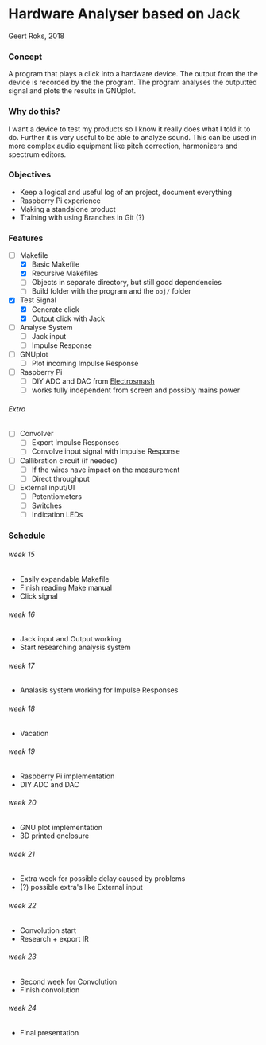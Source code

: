 # Hardware Analyser based on Jack

Geert Roks, 2018

### Concept
A program that plays a click into a hardware device. The output from the the device is recorded by the the program. The program analyses the outputted signal and plots the results in GNUplot.

### Why do this?
I want a device to test my products so I know it really does what I told it to do. Further it is very useful to be able to analyze sound. This can be used in more complex audio equipment like pitch correction, harmonizers and spectrum editors.

### Objectives
  - Keep a logical and useful log of an project, document everything
  - Raspberry Pi experience
  - Making a standalone product
  - Training with using Branches in Git (?)


### Features
  - [ ] Makefile
    - [x] Basic Makefile
    - [x] Recursive Makefiles
    - [ ] Objects in separate directory, but still good dependencies
    - [ ] Build folder with the program and the `obj/` folder
  - [x] Test Signal
    - [x] Generate click
    - [x] Output click with Jack
  - [ ] Analyse System
    - [ ] Jack input
    - [ ] Impulse Response
  - [ ] GNUplot
    - [ ] Plot incoming Impulse Response
  - [ ] Raspberry Pi
    - [ ] DIY ADC and DAC from [Electrosmash](https://www.electrosmash.com/pedal-pi)
    - [ ] works fully independent from screen and possibly mains power

######  Extra
  - [ ] Convolver
    - [ ] Export Impulse Responses
    - [ ] Convolve input signal with Impulse Response
  - [ ] Callibration circuit (if needed)
    - [ ] If the wires have impact on the measurement
    - [ ] Direct throughput
  - [ ] External input/UI
    - [ ] Potentiometers
    - [ ] Switches
    - [ ] Indication LEDs

### Schedule
###### week 15
  - Easily expandable Makefile
  - Finish reading Make manual
  - Click signal

###### week 16
  - Jack input and Output working
  - Start researching analysis system

###### week 17
  - Analasis system working for Impulse Responses

###### week 18
  - Vacation

###### week 19
  - Raspberry Pi implementation
  - DIY ADC and DAC

###### week 20
  - GNU plot implementation
  - 3D printed enclosure

###### week 21
  - Extra week for possible delay caused by problems
  - (?) possible extra's like External input

###### week 22
  - Convolution start
  - Research + export IR

###### week 23
  - Second week for Convolution
  - Finish convolution

###### week 24
  - Final presentation
